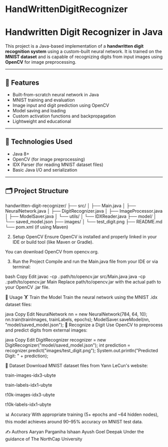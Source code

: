 # HandWrittenDigitRecognizer
# Handwritten Digit Recognizer in Java

This project is a Java-based implementation of a **handwritten digit recognition system** using a custom-built neural network. It is trained on the **MNIST dataset** and is capable of recognizing digits from input images using **OpenCV** for image preprocessing.

---

## 📌 Features

- Built-from-scratch neural network in Java
- MNIST training and evaluation
- Image input and digit prediction using OpenCV
- Model saving and loading
- Custom activation functions and backpropagation
- Lightweight and educational

---

## 🧠 Technologies Used

- Java 8+
- OpenCV (for image preprocessing)
- IDX Parser (for reading MNIST dataset files)
- Basic Java I/O and serialization

---

## 🗂️ Project Structure
handwritten-digit-recognizer/
├── src/
│ ├── Main.java
│ ├── NeuralNetwork.java
│ ├── DigitRecognizer.java
│ ├── ImageProcessor.java
│ ├── ModelSaver.java
│ └── utils/
│ └── IDXReader.java
├── model/
│ └── saved_model.json
├── images/
│ └── test_digit.png
├── README.md
└── pom.xml (if using Maven)

2. Setup OpenCV
Ensure OpenCV is installed and properly linked in your IDE or build tool (like Maven or Gradle).

You can download OpenCV from opencv.org.

3. Run the Project
Compile and run the Main.java file from your IDE or via terminal:

bash
Copy
Edit
javac -cp .:path/to/opencv.jar src/Main.java
java -cp .:path/to/opencv.jar Main
Replace path/to/opencv.jar with the actual path to your OpenCV .jar file.

🧪 Usage
🏋️ Train the Model
Train the neural network using the MNIST .idx dataset files:

java
Copy
Edit
NeuralNetwork nn = new NeuralNetwork(784, 64, 10);
nn.train(trainImages, trainLabels, epochs);
ModelSaver.saveModel(nn, "model/saved_model.json");
📸 Recognize a Digit
Use OpenCV to preprocess and predict digits from external images:

java
Copy
Edit
DigitRecognizer recognizer = new DigitRecognizer("model/saved_model.json");
int prediction = recognizer.predict("images/test_digit.png");
System.out.println("Predicted Digit: " + prediction);

📂 Dataset
Download MNIST dataset files from Yann LeCun's website:

train-images-idx3-ubyte

train-labels-idx1-ubyte

t10k-images-idx3-ubyte

t10k-labels-idx1-ubyte

📊 Accuracy
With appropriate training (5+ epochs and ~64 hidden nodes), this model achieves around 90–95% accuracy on MNIST test data.

✍️ Authors
Aaryan Parganiha
Ishaan
Ayush Goel
Deepak
Under the guidance of The NorthCap University
